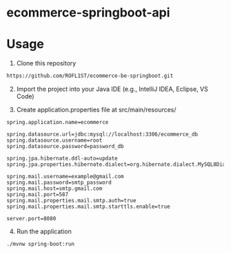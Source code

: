 # ecommerce-springboot-api

# Usage

1. Clone this repository

```bash
https://github.com/ROFL1ST/ecommerce-be-springboot.git
```

2. Import the project into your Java IDE (e.g., IntelliJ IDEA, Eclipse, VS Code)


3. Create application.properties file at src/main/resources/

```application.properties
spring.application.name=ecommerce

spring.datasource.url=jdbc:mysql://localhost:3306/ecommerce_db
spring.datasource.username=root
spring.datasource.password=password_db

spring.jpa.hibernate.ddl-auto=update
spring.jpa.properties.hibernate.dialect=org.hibernate.dialect.MySQL8Dialect

spring.mail.username=example@gmail.com
spring.mail.password=smtp_password
spring.mail.host=smtp.gmail.com
spring.mail.port=587
spring.mail.properties.mail.smtp.auth=true
spring.mail.properties.mail.smtp.starttls.enable=true

server.port=8080

```

4. Run the application

```bash
./mvnw spring-boot:run
```
